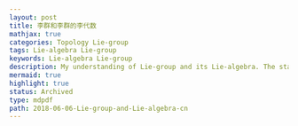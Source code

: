 ```yaml
---
layout: post
title: 李群和李群的李代数
mathjax: true
categories: Topology Lie-group
tags: Lie-algebra Lie-group
keywords: Lie-algebra Lie-group
description: My understanding of Lie-group and its Lie-algebra. The statement "Lie-algebra is approximation of Lie-group" is inaccurate since they essentially live in different spaces. This post is not finished. Check posts under [`Lie Group`](https://yk-liu.github.io/blog/tags#Lie-group) and/or [`Lie Algebra`](https://yk-liu.github.io/blog/tags#lie-algebra) where I rewrote and added more aspects of Lie group and Lie algebra.
mermaid: true
highlight: true
status: Archived
type: mdpdf
path: 2018-06-06-Lie-group-and-Lie-algebra-cn
---
```


